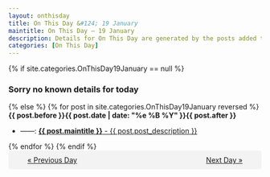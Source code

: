 ```yaml
---
layout: onthisday
title: On This Day &#124; 19 January
maintitle: On This Day — 19 January
description: Details for On This Day are generated by the posts added to the website so the content is subject to changes/updates over time.
categories: [On This Day]
---
```


{% if site.categories.OnThisDay19January == null %}
<h3>Sorry no known details for today</h3>
{% else %}
{% for post in site.categories.OnThisDay19January reversed %}
<strong>{{ post.before }}{{ post.date | date: "%e %B %Y" }}{{ post.after }}</strong>
<ul>
<li> ——: <a class="{{ post.class }}" href="{{ post.url }}"><strong>{{ post.maintitle }}</strong> - {{ post.post_description }}</a></li>
</ul>
{% endfor %}
{% endif %}

<div style="background-color: #f3f3f3; padding: 10px; border-radius: 5px; text-align: center; display: flex; justify-content: space-evenly;">
<a href="/onthisday/01/01-18">« Previous Day</a>
<span style="visibility:hidden;">[ Visit Leap Year February 29 ]</span>
<a href="/onthisday/01/01-20">Next Day »</a>
</div>
